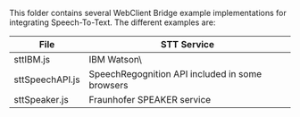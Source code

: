 This folder contains several WebClient Bridge example implementations for integrating Speech-To-Text.
The different examples are:

|File|STT Service|
|-|-|
|sttIBM.js|IBM Watson\
|sttSpeechAPI.js|SpeechRegognition API included in some browsers|
|sttSpeaker.js|Fraunhofer SPEAKER service|